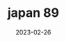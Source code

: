 ---
weight: 89
images: 
- /images/Japan/DSCF9630.jpg
title: japan 89
date: 2023-02-26
tags:
- japan
---